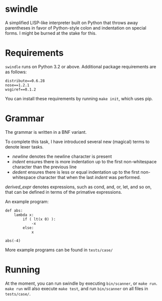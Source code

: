 swindle
=======

A simplified LISP-like interpreter built on Python that throws away
parentheses in favor of Python-style colon and indentation on special
forms. I might be burned at the stake for this.

Requirements
============
`swindle` runs on Python 3.2 or above. Additional package requirements
are as follows:

    distribute==0.6.28
    nose==1.2.1
    wsgiref==0.1.2

You can install these requirements by running `make init`, which uses pip.

Grammar
=======
The grammar is written in a BNF variant.

To complete this task, I have introduced several new (magical) terms
to denote lexer tasks.
 - *newline* denotes the newline character is present
 - *indent* ensures there is more indentation up to the first
   non-whitespace character than the previous line
 - *dedent* ensures there is less or equal indentation up to the first
   non-whitespace character that when the last *indent* was performed.

*derived_expr* denotes expressions, such as cond, and, or, let, and so
on, that can be defined in terms of the primative expressions.

An example program:

    def abs:
        lambda x:
            if ( lt(x 0) ):
                -x
            else:
                x

    abs(-4)

More example programs can be found in `tests/case/`

Running
=======
At the moment, you can run swindle by executing `bin/scanner`, or `make
run`. `make run` will also execute `make test`, and run `bin/scanner`
on all files in `tests/case/`.
